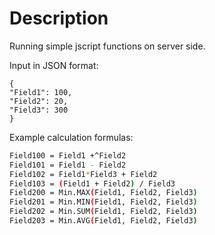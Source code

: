 # Description

Running simple jscript functions on server side.

Input in JSON format:
```
{
"Field1": 100,
"Field2": 20,
"Field3": 300
}
```
Example calculation formulas:
```sh
Field100 = Field1 +^Field2
Field101 = Field1 - Field2
Field102 = Field1*Field3 + Field2
Field103 = (Field1 + Field2) / Field3
Field200 = Min.MAX(Field1, Field2, Field3)
Field201 = Min.MIN(Field1, Field2, Field3)
Field202 = Min.SUM(Field1, Field2, Field3)
Field203 = Min.AVG(Field1, Field2, Field3)
```